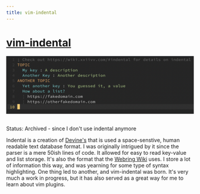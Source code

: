 ```yaml
---
title: vim-indental
---
```


# [vim-indental](https://github.com/ckipp01/vim-indental)

![indental](media/indetal.png)

```scala mdoc:percentages:vim-indental
```

Status: Archived - since I don't use indental anymore

Indental is a creation of [Devine's](https://wiki.xxiivv.com/site/oscean.html)
that is used a space-senstive, human readable text database format. I was
originally intrigued by it since the parser is a mere 50ish lines of code. It
allowed for easy to read key-value and list storage. It's also the format that
the [Webring Wiki](https://webring.xxiivv.com/wiki.html) uses. I store a lot of
information this way, and was yearning for some type of syntax highlighting. One
thing led to another, and vim-indental was born. It's very much a work in
progress, but it has also served as a great way for me to learn about vim
plugins.

```scala mdoc:tags:vim-indental
```
